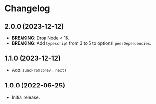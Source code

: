 # Changelog

## 2.0.0 (2023-12-12)

- **BREAKING**: Drop Node < 18.
- **BREAKING**: Add `typescript` from 3 to 5 to optional `peerDependencies`.

## 1.1.0 (2023-12-12)

- Add: `suncFrom(prev, next)`.

## 1.0.0 (2022-06-25)

- Initial release.
